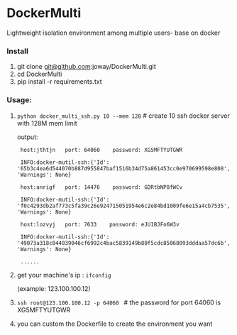 # DockerMulti

Lightweight isolation environment among multiple users- base on docker


### Install

1. git clone git@github.com:joway/DockerMulti.git
2. cd DockerMulti
3. pip install -r requirements.txt

### Usage:

1. `python docker_multi_ssh.py 10 --mem 128` # create 10 ssh docker server with 128M mem limit

    output:


        host:jthtjn   port: 64060    password: XG5MFTYUTGWR

        INFO:docker-mutil-ssh:{'Id': '65b3c4ea6d544070b887d955847baf1516b34d75a861453cc0e970699598e808', 'Warnings': None}

        host:anrigf   port: 14476    password: GDRtbNP8fWCv

        INFO:docker-mutil-ssh:{'Id': 'f0c4293db2af773c5fa39c26e924715051954e6c2e84bd1009fe6e15a4cb7535', 'Warnings': None}

        host:lozvyj   port: 7633    password: eJU1BJFo6W3v

        INFO:docker-mutil-ssh:{'Id': '49073a318c044039046cf6992c4bac5839149b80f5cdc85068093dddaa57dc6b', 'Warnings': None}

        ......

2. get your machine's ip : `ifconfig`

   (example: 123.100.100.12)
3. `ssh root@123.100.100.12 -p 64060 ` # the password for port 64060 is XG5MFTYUTGWR
4. you can custom the Dockerfile to create the environment you want
